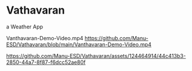 # Vathavaran

a Weather App

Vanthavaran-Demo-Video.mp4
https://github.com/Manu-ESD/Vathavaran/blob/main/Vanthavaran-Demo-Video.mp4


https://github.com/Manu-ESD/Vathavaran/assets/124464914/44c413b3-2850-44a7-8f87-f6dcc52ae80f

